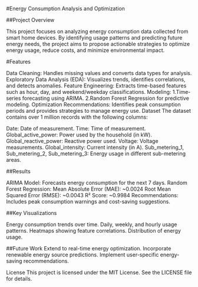 #Energy Consumption Analysis and Optimization

##Project Overview

This project focuses on analyzing energy consumption data collected from smart home devices. By identifying usage patterns and predicting future energy needs, the project aims to propose actionable strategies to optimize energy usage, reduce costs, and minimize environmental impact.

#Features

Data Cleaning: Handles missing values and converts data types for analysis.
Exploratory Data Analysis (EDA): Visualizes trends, identifies correlations, and detects anomalies.
Feature Engineering: Extracts time-based features such as hour, day, and weekend/weekday classifications.
Modeling:
1.Time-series forecasting using ARIMA.
2.Random Forest Regression for predictive modeling.
Optimization Recommendations: Identifies peak consumption periods and provides strategies to manage energy use.
Dataset
The dataset contains over 1 million records with the following columns:

Date: Date of measurement.
Time: Time of measurement.
Global_active_power: Power used by the household (in kW).
Global_reactive_power: Reactive power used.
Voltage: Voltage measurements.
Global_intensity: Current intensity (in A).
Sub_metering_1, Sub_metering_2, Sub_metering_3: Energy usage in different sub-metering areas.


##Results

ARIMA Model: Forecasts energy consumption for the next 7 days.
Random Forest Regression:
Mean Absolute Error (MAE): ~0.0024
Root Mean Squared Error (RMSE): ~0.0043
R² Score: ~0.9984
Recommendations: Includes peak consumption warnings and cost-saving suggestions.

##Key Visualizations

Energy consumption trends over time.
Daily, weekly, and hourly usage patterns.
Heatmaps showing feature correlations.
Distribution of energy usage.

##Future Work
Extend to real-time energy optimization.
Incorporate renewable energy source predictions.
Implement user-specific energy-saving recommendations.


License
This project is licensed under the MIT License. See the LICENSE file for details.
